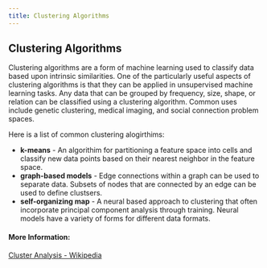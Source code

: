 ```yaml
---
title: Clustering Algorithms
---
```

## Clustering Algorithms

Clustering algorithms are a form of machine learning used to classify data based upon intrinsic similarities. One of the particularly useful aspects of clustering algorithms is that they can be applied in unsupervised machine learning tasks. Any data that can be grouped by frequency, size, shape, or relation can be classified using a clustering algorithm. Common uses include genetic clustering, medical imaging, and social connection problem spaces.

Here is a list of common clustering alogirthims:
- **k-means** - An algorithim for partitioning a feature space into cells and classify new data points based on their nearest neighbor in the feature space.
- **graph-based models** - Edge connections within a graph can be used to separate data. Subsets of nodes that are connected by an edge can be used to define clustsers.
- **self-organizing map** - A neural based approach to clustering that often incorporate principal component analysis through training. Neural models have a variety of forms for different data formats.


#### More Information:

[Cluster Analysis - Wikipedia](https://en.wikipedia.org/wiki/Cluster_analysis)
